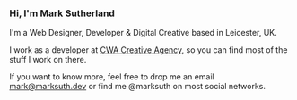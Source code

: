 ### Hi, I'm Mark Sutherland

I'm a Web Designer, Developer & Digital Creative based in Leicester, UK.

I work as a developer at [CWA Creative Agency](https://cwa.co.uk), so you can find most of the stuff I work on there.

If you want to know more, feel free to drop me an email mark@marksuth.dev or find me @marksuth on most social networks.
